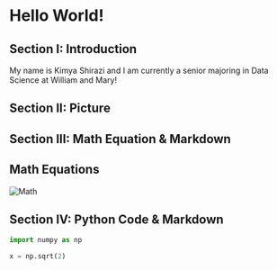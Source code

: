 # Hello World!

## Section I: Introduction

My name is Kimya Shirazi and I am currently a senior majoring in Data Science at William and Mary!

## Section II: Picture


## Section III: Math Equation & Markdown
## **Math Equations**
![Math](https://render.githubusercontent.com/render/math?math=%5Csqrt%7B%5Csin(x%2B1)%2B3%7D)

## Section IV: Python Code & Markdown
```Python
import numpy as np

x = np.sqrt(2)
```
